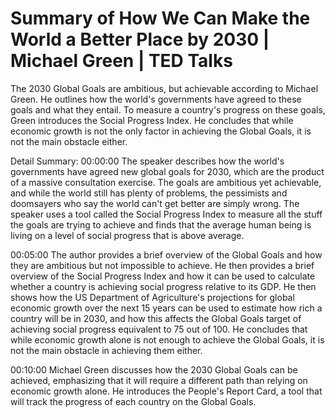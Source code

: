 # Summary of How We Can Make the World a Better Place by 2030 | Michael Green | TED Talks

The 2030 Global Goals are ambitious, but achievable according to Michael Green. He outlines how the world's governments have agreed to these goals and what they entail. To measure a country's progress on these goals, Green introduces the Social Progress Index. He concludes that while economic growth is not the only factor in achieving the Global Goals, it is not the main obstacle either.

Detail Summary: 
00:00:00
The speaker describes how the world's governments have agreed new global goals for 2030, which are the product of a massive consultation exercise. The goals are ambitious yet achievable, and while the world still has plenty of problems, the pessimists and doomsayers who say the world can't get better are simply wrong. The speaker uses a tool called the Social Progress Index to measure all the stuff the goals are trying to achieve and finds that the average human being is living on a level of social progress that is above average.

00:05:00
The author provides a brief overview of the Global Goals and how they are ambitious but not impossible to achieve. He then provides a brief overview of the Social Progress Index and how it can be used to calculate whether a country is achieving social progress relative to its GDP. He then shows how the US Department of Agriculture's projections for global economic growth over the next 15 years can be used to estimate how rich a country will be in 2030, and how this affects the Global Goals target of achieving social progress equivalent to 75 out of 100. He concludes that while economic growth alone is not enough to achieve the Global Goals, it is not the main obstacle in achieving them either.

00:10:00
Michael Green discusses how the 2030 Global Goals can be achieved, emphasizing that it will require a different path than relying on economic growth alone. He introduces the People's Report Card, a tool that will track the progress of each country on the Global Goals.

